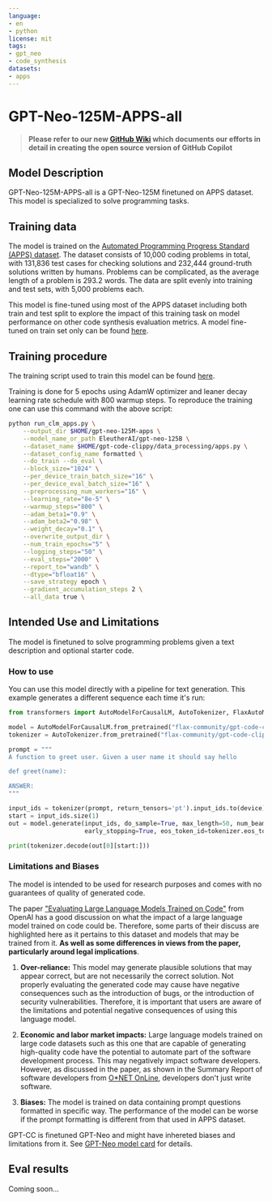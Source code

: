 ```yaml
---
language:
- en
- python
license: mit
tags:
- gpt_neo
- code_synthesis
datasets:
- apps
---
```



# GPT-Neo-125M-APPS-all
> **Please refer to our new [GitHub Wiki](https://github.com/ncoop57/gpt-code-clippy/wiki) which documents our efforts in detail in creating the open source version of GitHub  Copilot**

## Model Description

GPT-Neo-125M-APPS-all is a GPT-Neo-125M finetuned on APPS dataset. This model is specialized to solve programming tasks.

## Training data

The model is trained on the [Automated Programming Progress Standard (APPS) dataset](https://github.com/hendrycks/apps). The dataset consists of 10,000 coding problems in total, with 131,836 test cases for checking solutions and 232,444 ground-truth solutions written by humans. Problems can be complicated, as the average length of a problem is 293.2 words. The data are split evenly into training and test sets, with 5,000 problems each.

This model is fine-tuned using most of the APPS dataset including both train and test split to explore the impact of this training task on model performance on other code synthesis evaluation metrics. A model fine-tuned on train set only can be found [here](https://huggingface.co/flax-community/gpt-neo-125M-apps).

## Training procedure

The training script used to train this model can be found [here](https://github.com/ncoop57/gpt-code-clippy/blob/camera-ready/training/run_clm_apps.py).

Training is done for 5 epochs using AdamW optimizer and leaner decay learning rate schedule with 800 warmup steps. To reproduce the training one can use this command with the above script:

```bash
python run_clm_apps.py \
    --output_dir $HOME/gpt-neo-125M-apps \
    --model_name_or_path EleutherAI/gpt-neo-125B \
    --dataset_name $HOME/gpt-code-clippy/data_processing/apps.py \
    --dataset_config_name formatted \
    --do_train --do_eval \
    --block_size="1024" \
    --per_device_train_batch_size="16" \
    --per_device_eval_batch_size="16" \
    --preprocessing_num_workers="16" \
    --learning_rate="8e-5" \
    --warmup_steps="800" \
    --adam_beta1="0.9" \
    --adam_beta2="0.98" \
    --weight_decay="0.1" \
    --overwrite_output_dir \
    --num_train_epochs="5" \
    --logging_steps="50" \
    --eval_steps="2000" \
    --report_to="wandb" \
    --dtype="bfloat16" \
    --save_strategy epoch \
    --gradient_accumulation_steps 2 \
    --all_data true \
```

## Intended Use and Limitations

The model is finetuned to solve programming problems given a text description and optional starter code.

### How to use

You can use this model directly with a pipeline for text generation. This example generates a different sequence each time it's run:

```py
from transformers import AutoModelForCausalLM, AutoTokenizer, FlaxAutoModelForCausalLM

model = AutoModelForCausalLM.from_pretrained("flax-community/gpt-code-clippy-125M-apps-alldata")
tokenizer = AutoTokenizer.from_pretrained("flax-community/gpt-code-clippy-125M-apps-alldata")

prompt = """
A function to greet user. Given a user name it should say hello

def greet(name):

ANSWER:
""" 

input_ids = tokenizer(prompt, return_tensors='pt').input_ids.to(device)
start = input_ids.size(1)
out = model.generate(input_ids, do_sample=True, max_length=50, num_beams=2, 
                     early_stopping=True, eos_token_id=tokenizer.eos_token_id, )

print(tokenizer.decode(out[0][start:]))
```

### Limitations and Biases

The model is intended to be used for research purposes and comes with no guarantees of quality of generated code.

The paper ["Evaluating Large Language Models Trained on Code"](https://arxiv.org/abs/2107.03374) from OpenAI has a good discussion on what the impact of a large language model trained on code could be. Therefore, some parts of their discuss are highlighted here as it pertains to this dataset and models that may be trained from it. **As well as some differences in views from the paper, particularly around legal implications**.

1. **Over-reliance:** This model may generate plausible solutions that may appear correct, but are not necessarily the correct solution. Not properly evaluating the generated code may cause have negative consequences such as the introduction of bugs, or the introduction of security vulnerabilities. Therefore, it is important that users are aware of the limitations and potential negative consequences of using this language model.

2. **Economic and labor market impacts:** Large language models trained on large code datasets such as this one that are capable of generating high-quality code have the potential to automate part of the software development process. This may negatively impact software developers. However, as discussed in the paper, as shown in the Summary Report of software developers from [O*NET OnLine](https://www.onetonline.org/link/summary/15-1252.00), developers don't just write software.

5. **Biases:** The model is trained on data containing prompt questions formatted in specific way. The performance of the model can be worse if the prompt 
formatting is different from that used in APPS dataset.

GPT-CC is finetuned GPT-Neo and might have inhereted biases and limitations from it. See [GPT-Neo model card](https://huggingface.co/EleutherAI/gpt-neo-125M#limitations-and-biases) for details.

## Eval results

Coming soon...
